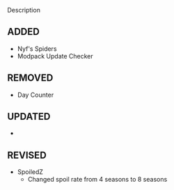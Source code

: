 Description

## ADDED
- Nyf's Spiders
- Modpack Update Checker

## REMOVED
- Day Counter

## UPDATED
- 

## REVISED
- SpoiledZ
    - Changed spoil rate from 4 seasons to 8 seasons
